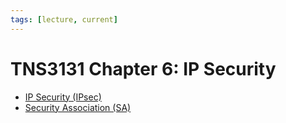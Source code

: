 ```yaml
---
tags: [lecture, current]
---
```


# TNS3131 Chapter 6: IP Security

- [IP Security (IPsec)](202210052208.md)
- [Security Association (SA)](202211092254.md)
